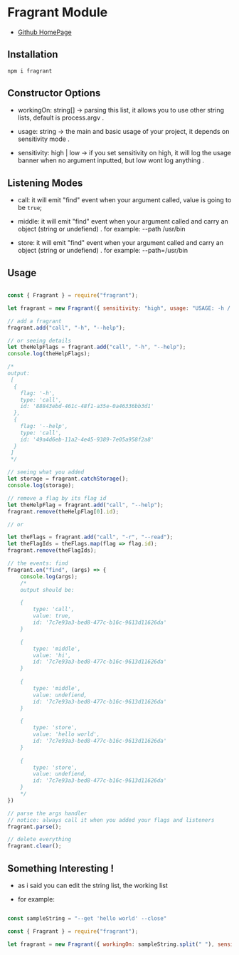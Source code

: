 # Fragrant Module

+ [Github HomePage](https://github.com/TheTimelessX/fragrant)

## Installation
```bash
npm i fragrant
```

## Constructor Options

+ workingOn: string[] -> parsing this list, it allows you to use other string lists, default is process.argv .

+ usage: string -> the main and basic usage of your project, it depends on sensitivity mode .

+ sensitivity: high | low -> if you set sensitivity on high, it will log the usage banner when no argument inputted, but low wont log anything .

## Listening Modes
+ call: it will emit "find" event when your argument called, value is going to be `true`;

+ middle: it will emit "find" event when your argument called and carry an object (string or undefiend) . for example: --path /usr/bin

+ store: it will emit "find" event when your argument called and carry an object (string or undefiend) . for example: --path=/usr/bin

## Usage
```javascript

const { Fragrant } = require("fragrant");

let fragrant = new Fragrant({ sensitivity: "high", usage: "USAGE: -h / --help\n\n..." });

// add a fragrant
fragrant.add("call", "-h", "--help");

// or seeing details
let theHelpFlags = fragrant.add("call", "-h", "--help");
console.log(theHelpFlags);

/*
output:
 [
  {
    flag: '-h',
    type: 'call',
    id: '88843ebd-461c-48f1-a35e-0a46336bb3d1'
  },
  {
    flag: '--help',
    type: 'call',
    id: '49a4d6eb-11a2-4e45-9389-7e05a958f2a8'
  }
 ]
 */

// seeing what you added
let storage = fragrant.catchStorage();
console.log(storage);

// remove a flag by its flag id
let theHelpFlag = fragrant.add("call", "--help");
fragrant.remove(theHelpFlag[0].id);

// or 

let theFlags = fragrant.add("call", "-r", "--read");
let theFlagIds = theFlags.map(flag => flag.id);
fragrant.remove(theFlagIds);

// the events: find
fragrant.on("find", (args) => {
    console.log(args);
    /*
    output should be:

    {
        type: 'call',
        value: true,
        id: '7c7e93a3-bed8-477c-b16c-9613d11626da'
    }

    {
        type: 'middle',
        value: 'hi',
        id: '7c7e93a3-bed8-477c-b16c-9613d11626da'
    }
    
    {
        type: 'middle',
        value: undefiend,
        id: '7c7e93a3-bed8-477c-b16c-9613d11626da'
    }

    {
        type: 'store',
        value: 'hello world',
        id: '7c7e93a3-bed8-477c-b16c-9613d11626da'
    }
    
    {
        type: 'store',
        value: undefiend,
        id: '7c7e93a3-bed8-477c-b16c-9613d11626da'
    }
    */
})

// parse the args handler
// notice: always call it when you added your flags and listeners
fragrant.parse();

// delete everything
fragrant.clear();
```

## Something Interesting !
+ as i said you can edit the string list, the working list

+ for example:

```javascript

const sampleString = "--get 'hello world' --close"

const { Fragrant } = require("fragrant");

let fragrant = new Fragrant({ workingOn: sampleString.split(" "), sensitivity: "high", usage: "USAGE: -h / --help\n\n..." });
```
